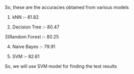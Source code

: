 So, these are the accuracies obtained from various models

1) kNN :- 81.82

2) Decision Tree :- 80.47

3)Random Forest :- 80.25

4) Naive Bayes :- 79.91

5) SVM :- 82.61

So, we will use SVM model for finding the test results
